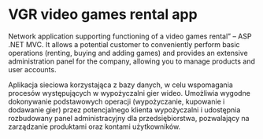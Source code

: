 # VGR video games rental app 

Network application supporting functioning of a video games rental” – ASP .NET MVC. It allows a potential customer to conveniently perform basic operations (renting, buying and adding games) and provides an extensive administration panel for the company, allowing you to manage products and user accounts.

Aplikacja sieciowa korzystająca z bazy danych, w celu wspomagania procesów występujących w wypożyczalni gier wideo. Umożliwia wygodne dokonywanie podstawowych operacji (wypożyczanie, kupowanie i dodawanie gier) przez potencjalnego klienta wypożyczalni 
i udostępnia rozbudowany panel administracyjny dla przedsiębiorstwa, pozwalający na zarządzanie produktami oraz kontami użytkowników.



